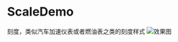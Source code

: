 # ScaleDemo
刻度，类似汽车加速仪表或者燃油表之类的刻度样式
![效果图](https://github.com/iceVeryCold/ScaleDemo/scaleLayer.gif)
